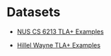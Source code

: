 # Datasets

- [NUS CS 6213 TLA+ Examples](https://github.com/cs6213/tlaplus-examples)

- [Hillel Wayne TLA+ Examples](https://www.hillelwayne.com/post/list-of-tla-examples/)